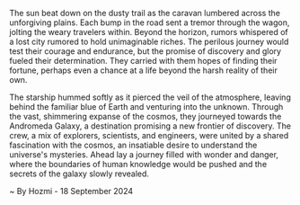 
The sun beat down on the dusty trail as the caravan lumbered across the unforgiving plains.  Each bump in the road sent a tremor through the wagon, jolting the weary travelers within.  Beyond the horizon, rumors whispered of a lost city rumored to hold unimaginable riches.  The perilous journey would test their courage and endurance, but the promise of discovery and glory fueled their determination.  They carried with them hopes of finding their fortune, perhaps even a chance at a life beyond the harsh reality of their own.

The starship hummed softly as it pierced the veil of the atmosphere, leaving behind the familiar blue of Earth and venturing into the unknown.  Through the vast, shimmering expanse of the cosmos, they journeyed towards the Andromeda Galaxy, a destination promising a new frontier of discovery.  The crew, a mix of explorers, scientists, and engineers, were united by a shared fascination with the cosmos, an insatiable desire to understand the universe's mysteries.  Ahead lay a journey filled with wonder and danger, where the boundaries of human knowledge would be pushed and the secrets of the galaxy slowly revealed. 

~ By Hozmi - 18 September 2024
